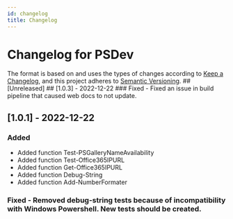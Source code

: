 ```yaml
---
id: changelog
title: Changelog
---
```

# Changelog for PSDev  

The format is based on and uses the types of changes according to [Keep a Changelog](https://keepachangelog.com/en/1.0.0/), and this project adheres to [Semantic Versioning](https://semver.org/spec/v2.0.0.html).  ## [Unreleased]  ## [1.0.3] - 2022-12-22  ### Fixed  - Fixed an issue in build pipeline that caused web docs to not update.  

## [1.0.1] - 2022-12-22 

### Added  
- Added function Test-PSGalleryNameAvailability 
- Added function Test-Office365IPURL 
- Added function Get-Office365IPURL 
- Added function Debug-String 
- Added function Add-NumberFormater  

### Fixed  - Removed debug-string tests because of incompatibility with Windows Powershell. New tests should be created.

